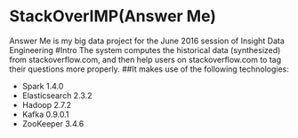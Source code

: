 # StackOverIMP(Answer Me)
Answer Me is my big data project for the June 2016 session of Insight Data Engineering
#Intro
The system computes the historical data (synthesized) from stackoverflow.com, and then help users on stackoverflow.com to tag their questions more properly.
##It makes use of the following technologies:
- Spark 1.4.0
- Elasticsearch 2.3.2
- Hadoop 2.7.2
- Kafka 0.9.0.1
- ZooKeeper 3.4.6
